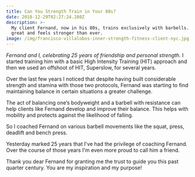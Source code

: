 ```yaml
---
title: Can You Strength Train in Your 80s?
date: 2018-12-29T02:27:24.280Z
description: >-
  My client Fernand, now in his 80s, trains exclusively with barbells. He looks
  great and feels stronger than ever.
image: /img/francisco-villalobos-inner-strength-fitness-client-nyc.jpg
---
```

*Fernand and I, celebrating 25 years of friendship and personal strength.*
I started training him with a basic High Intensity Training (HIT) approach and then we used an offshoot of HIT, Superslow, for several years.  

Over the last few years I noticed that despite having built considerable strength and stamina with those two protocols, Fernand was starting to find maintaining balance in certain situations a greater challenge.  

The act of balancing one’s bodyweight and a barbell with resistance can help clients like Fernand develop and improve their balance. This helps with mobility and protects against the likelihood of falling.  

So I coached Fernand on various barbell movements like the squat, press, deadlift and bench press.

Yesterday marked 25 years that I've had the privilege of coaching Fernand. Over the course of those years I'm even more proud to call him a friend.

Thank you dear Fernand for granting me the trust to guide you this past quarter century. You are my inspiration and my purpose!
